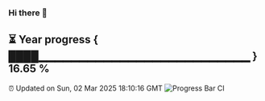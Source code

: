 ### Hi there 👋
⏳ Year progress { ████▁▁▁▁▁▁▁▁▁▁▁▁▁▁▁▁▁▁▁▁▁▁▁▁▁▁ } 16.65 %
---
⏰ Updated on Sun, 02 Mar 2025 18:10:16 GMT
![Progress Bar CI](https://github.com/Moyi321/Moyi321/workflows/Progress%20Bar%20CI/badge.svg)
